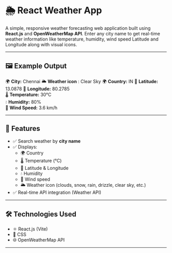 # 🌦️ React Weather App

A simple, responsive weather forecasting web application built using **React.js** and **OpenWeatherMap API**. Enter any city name to get real-time weather information like temperature, humidity, wind speed Latitude and Longitude along with visual icons.

---

## 🖼️ Example Output

🌍 **City:** Chennai
🌥️ **Weather icon** : Clear Sky
🌍 **Country:** IN
📍 **Latitude:** 13.0878
📍 **Longitude:** 80.2785  
🌡️ **Temperature:** 30°C  
💧 **Humidity:** 80%  
💨 **Wind Speed:** 3.6 km/h  

---

## 🚀 Features

- ✅ Search weather by **city name**
- ✅ Displays:
  - 🌍 Country
  - 🌡️ Temperature (°C)
  - 📍 Latitude & Longitude
  - 💧 Humidity
  - 💨 Wind speed
  - 🌥️ Weather icon (clouds, snow, rain, drizzle, clear sky, etc.)
- ✅ Real-time API integration (Weather API)

---

## 🛠️ Technologies Used

- ⚛️ React.js (Vite)
- 🎨 CSS
- 🌐 OpenWeatherMap API

---
